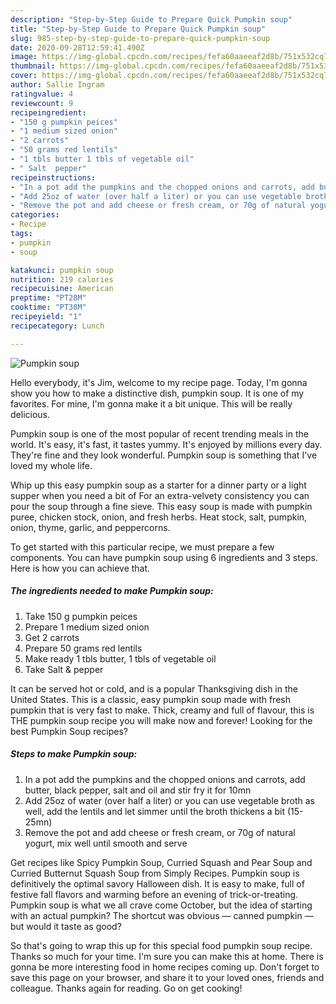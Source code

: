 ```yaml
---
description: "Step-by-Step Guide to Prepare Quick Pumpkin soup"
title: "Step-by-Step Guide to Prepare Quick Pumpkin soup"
slug: 985-step-by-step-guide-to-prepare-quick-pumpkin-soup
date: 2020-09-28T12:59:41.490Z
image: https://img-global.cpcdn.com/recipes/fefa60aaeeaf2d8b/751x532cq70/pumpkin-soup-recipe-main-photo.jpg
thumbnail: https://img-global.cpcdn.com/recipes/fefa60aaeeaf2d8b/751x532cq70/pumpkin-soup-recipe-main-photo.jpg
cover: https://img-global.cpcdn.com/recipes/fefa60aaeeaf2d8b/751x532cq70/pumpkin-soup-recipe-main-photo.jpg
author: Sallie Ingram
ratingvalue: 4
reviewcount: 9
recipeingredient:
- "150 g pumpkin peices"
- "1 medium sized onion"
- "2 carrots"
- "50 grams red lentils"
- "1 tbls butter 1 tbls of vegetable oil"
- " Salt  pepper"
recipeinstructions:
- "In a pot add the pumpkins and the chopped onions and carrots, add butter, black pepper, salt and oil and stir fry it for 10mn"
- "Add 25oz of water (over half a liter) or you can use vegetable broth as well, add the lentils and let simmer until the broth thickens a bit (15-25mn)"
- "Remove the pot and add cheese or fresh cream, or 70g of natural yogurt, mix well until smooth and serve"
categories:
- Recipe
tags:
- pumpkin
- soup

katakunci: pumpkin soup 
nutrition: 219 calories
recipecuisine: American
preptime: "PT28M"
cooktime: "PT38M"
recipeyield: "1"
recipecategory: Lunch

---
```



![Pumpkin soup](https://img-global.cpcdn.com/recipes/fefa60aaeeaf2d8b/751x532cq70/pumpkin-soup-recipe-main-photo.jpg)

Hello everybody, it's Jim, welcome to my recipe page. Today, I'm gonna show you how to make a distinctive dish, pumpkin soup. It is one of my favorites. For mine, I'm gonna make it a bit unique. This will be really delicious.

Pumpkin soup is one of the most popular of recent trending meals in the world. It's easy, it's fast, it tastes yummy. It's enjoyed by millions every day. They're fine and they look wonderful. Pumpkin soup is something that I've loved my whole life.

Whip up this easy pumpkin soup as a starter for a dinner party or a light supper when you need a bit of For an extra-velvety consistency you can pour the soup through a fine sieve. This easy soup is made with pumpkin puree, chicken stock, onion, and fresh herbs. Heat stock, salt, pumpkin, onion, thyme, garlic, and peppercorns.


To get started with this particular recipe, we must prepare a few components. You can have pumpkin soup using 6 ingredients and 3 steps. Here is how you can achieve that.

<!--inarticleads1-->

##### The ingredients needed to make Pumpkin soup:

1. Take 150 g pumpkin peices
1. Prepare 1 medium sized onion
1. Get 2 carrots
1. Prepare 50 grams red lentils
1. Make ready 1 tbls butter, 1 tbls of vegetable oil
1. Take  Salt &amp; pepper


It can be served hot or cold, and is a popular Thanksgiving dish in the United States. This is a classic, easy pumpkin soup made with fresh pumpkin that is very fast to make. Thick, creamy and full of flavour, this is THE pumpkin soup recipe you will make now and forever! Looking for the best Pumpkin Soup recipes? 

<!--inarticleads2-->

##### Steps to make Pumpkin soup:

1. In a pot add the pumpkins and the chopped onions and carrots, add butter, black pepper, salt and oil and stir fry it for 10mn
1. Add 25oz of water (over half a liter) or you can use vegetable broth as well, add the lentils and let simmer until the broth thickens a bit (15-25mn)
1. Remove the pot and add cheese or fresh cream, or 70g of natural yogurt, mix well until smooth and serve


Get recipes like Spicy Pumpkin Soup, Curried Squash and Pear Soup and Curried Butternut Squash Soup from Simply Recipes. Pumpkin soup is definitively the optimal savory Halloween dish. It is easy to make, full of festive fall flavors and warming before an evening of trick-or-treating. Pumpkin soup is what we all crave come October, but the idea of starting with an actual pumpkin? The shortcut was obvious — canned pumpkin — but would it taste as good? 

So that's going to wrap this up for this special food pumpkin soup recipe. Thanks so much for your time. I'm sure you can make this at home. There is gonna be more interesting food in home recipes coming up. Don't forget to save this page on your browser, and share it to your loved ones, friends and colleague. Thanks again for reading. Go on get cooking!
